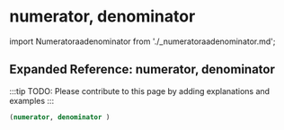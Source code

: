 # numerator, denominator

import Numeratoraadenominator from './_numeratoraadenominator.md';

<Numeratoraadenominator />

## Expanded Reference: numerator, denominator

:::tip
TODO: Please contribute to this page by adding explanations and examples
:::

```lisp
(numerator, denominator )
```
